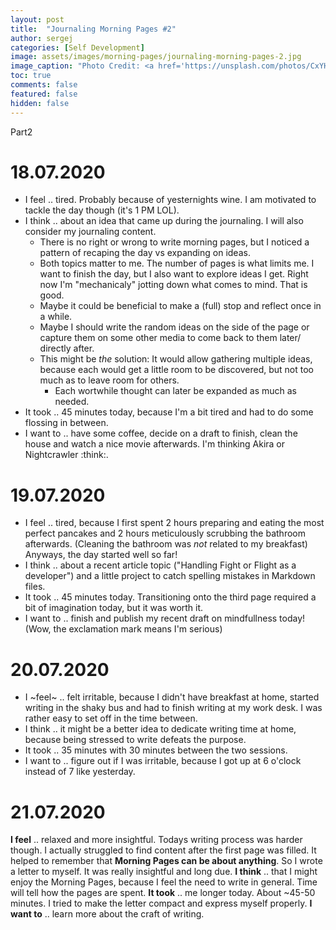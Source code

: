 ```yaml
---
layout: post
title:  "Journaling Morning Pages #2"
author: sergej
categories: [Self Development]
image: assets/images/morning-pages/journaling-morning-pages-2.jpg
image_caption: "Photo Credit: <a href='https://unsplash.com/photos/CxYHfBkC0vs' target='_blank'>Calum MacAulay</a>"
toc: true
comments: false
featured: false
hidden: false
---
```


Part2

# 18.07.2020
- I feel .. tired. Probably because of yesternights wine. I am motivated to tackle the day though (it's 1 PM LOL).
- I think .. about an idea that came up during the journaling. I will also consider my journaling content.
	- There is no right or wrong to write morning pages, but I noticed a pattern of recaping the day vs expanding on ideas.
	- Both topics matter to me. The number of pages is what limits me.
	I want to finish the day, but I also want to explore ideas I get.
	Right now I'm "mechanicaly" jotting down what comes to mind. That is good.
	- Maybe it could be beneficial to make a (full) stop and reflect once in a while.
	- Maybe I should write the random ideas on the side of the page or capture them on some other media to come back to them later/ directly after.
	- This might be _the_ solution: It would allow gathering multiple ideas, because each would get a little room to be discovered, but not too much as to leave room for others.
		- Each wortwhile thought can later be expanded as much as needed. 
- It took .. 45 minutes today, because I'm a bit tired and had to do some flossing in between.
- I want to .. have some coffee, decide on a draft to finish, clean the house and watch a nice movie afterwards. I'm thinking Akira or Nightcrawler :think:.

# 19.07.2020
- I feel .. tired, because I first spent 2 hours preparing and eating the most perfect pancakes and 2 hours meticulously scrubbing the bathroom afterwards.
(Cleaning the bathroom was _not_ related to my breakfast)
Anyways, the day started well so far!
- I think .. about a recent article topic ("Handling Fight or Flight as a developer") and a little project to catch spelling mistakes in Markdown files.
- It took .. 45 minutes today.
Transitioning onto the third page required a bit of imagination today, but it was worth it.
- I want to .. finish and publish my recent draft on mindfullness today! (Wow, the exclamation mark means I'm serious)

# 20.07.2020
- I ~feel~ .. felt irritable, because I didn't have breakfast at home, started writing in the shaky bus and had to finish writing at my work desk. I was rather easy to set off in the time between.
- I think .. it might be a better idea to dedicate writing time at home, because being stressed to write defeats the purpose.
- It took .. 35 minutes with 30 minutes between the two sessions.
- I want to .. figure out if I was irritable, because I got up at 6 o'clock instead of 7 like yesterday.

# 21.07.2020
**I feel** .. relaxed and more insightful.
Todays writing process was harder though.
I actually struggled to find content after the first page was filled.
It helped to remember that **Morning Pages can be about anything**.
So I wrote a letter to myself.
It was really insightful and long due.
**I think** .. that I might enjoy the Morning Pages, because I feel the need to write in general.
Time will tell how the pages are spent.
**It took** .. me longer today. About ~45-50 minutes.
I tried to make the letter compact and express myself properly.
**I want to** .. learn more about the craft of writing.
